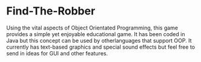 # Find-The-Robber
Using the vital aspects of Object Orientated Programming, this game provides a simple yet enjoyable educational game. It has been coded in Java but this concept can be used by otherlanguages that support OOP. It currently has text-based graphics and special sound effects but feel free to send in ideas for GUI and other features.
